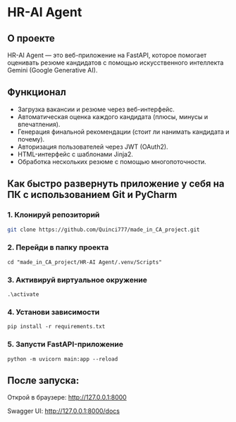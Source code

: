 # HR-AI Agent


## О проекте
HR-AI Agent — это веб-приложение на FastAPI, которое помогает оценивать резюме кандидатов с помощью искусственного интеллекта Gemini (Google Generative AI).


## Функционал
- Загрузка вакансии и резюме через веб-интерфейс.
- Автоматическая оценка каждого кандидата (плюсы, минусы и впечатления).
- Генерация финальной рекомендации (стоит ли нанимать кандидата и почему).
- Авторизация пользователей через JWT (OAuth2).
- HTML-интерфейс с шаблонами Jinja2.
- Обработка нескольких резюме с помощью многопоточности.


## Как быстро развернуть приложение у себя на ПК с использованием Git и PyCharm

### 1. Клонируй репозиторий

```bash
git clone https://github.com/Quinci777/made_in_CA_project.git
```

### 2. Перейди в папку проекта
```
cd "made_in_CA_project/HR-AI Agent/.venv/Scripts"
```

### 3. Активируй виртуальное окружение
```
.\activate
```
### 4. Установи зависимости
```
pip install -r requirements.txt
```
### 5. Запусти FastAPI-приложение
```
python -m uvicorn main:app --reload
```
## После запуска:

Открой в браузере: http://127.0.0.1:8000

Swagger UI: http://127.0.0.1:8000/docs
